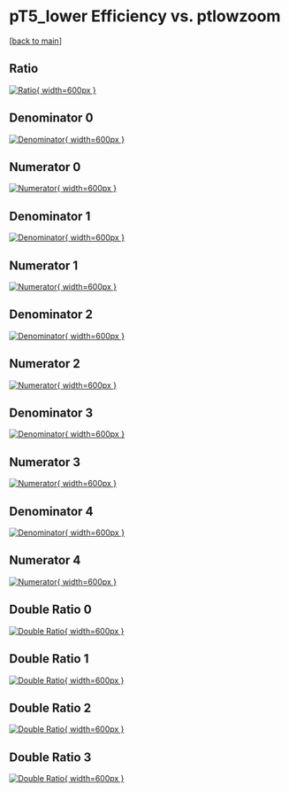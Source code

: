 # pT5_lower Efficiency vs. ptlowzoom

[[back to main](./)]



## Ratio

[![Ratio](../mtv/var/pT5_lower_vtr_11_-1_eff_ptlowzoom.png){ width=600px }](../mtv/var/pT5_lower_vtr_11_-1_eff_ptlowzoom.pdf)

## Denominator 0

[![Denominator](../mtv/den/pT5_lower_vtr_11_-1_eff_ptlowzoom_den0.png){ width=600px }](../mtv/den/pT5_lower_vtr_11_-1_eff_ptlowzoom_den0.pdf)

## Numerator 0

[![Numerator](../mtv/num/pT5_lower_vtr_11_-1_eff_ptlowzoom_num0.png){ width=600px }](../mtv/num/pT5_lower_vtr_11_-1_eff_ptlowzoom_num0.pdf)

## Denominator 1

[![Denominator](../mtv/den/pT5_lower_vtr_11_-1_eff_ptlowzoom_den1.png){ width=600px }](../mtv/den/pT5_lower_vtr_11_-1_eff_ptlowzoom_den1.pdf)

## Numerator 1

[![Numerator](../mtv/num/pT5_lower_vtr_11_-1_eff_ptlowzoom_num1.png){ width=600px }](../mtv/num/pT5_lower_vtr_11_-1_eff_ptlowzoom_num1.pdf)

## Denominator 2

[![Denominator](../mtv/den/pT5_lower_vtr_11_-1_eff_ptlowzoom_den2.png){ width=600px }](../mtv/den/pT5_lower_vtr_11_-1_eff_ptlowzoom_den2.pdf)

## Numerator 2

[![Numerator](../mtv/num/pT5_lower_vtr_11_-1_eff_ptlowzoom_num2.png){ width=600px }](../mtv/num/pT5_lower_vtr_11_-1_eff_ptlowzoom_num2.pdf)

## Denominator 3

[![Denominator](../mtv/den/pT5_lower_vtr_11_-1_eff_ptlowzoom_den3.png){ width=600px }](../mtv/den/pT5_lower_vtr_11_-1_eff_ptlowzoom_den3.pdf)

## Numerator 3

[![Numerator](../mtv/num/pT5_lower_vtr_11_-1_eff_ptlowzoom_num3.png){ width=600px }](../mtv/num/pT5_lower_vtr_11_-1_eff_ptlowzoom_num3.pdf)

## Denominator 4

[![Denominator](../mtv/den/pT5_lower_vtr_11_-1_eff_ptlowzoom_den4.png){ width=600px }](../mtv/den/pT5_lower_vtr_11_-1_eff_ptlowzoom_den4.pdf)

## Numerator 4

[![Numerator](../mtv/num/pT5_lower_vtr_11_-1_eff_ptlowzoom_num4.png){ width=600px }](../mtv/num/pT5_lower_vtr_11_-1_eff_ptlowzoom_num4.pdf)

## Double Ratio 0

[![Double Ratio](../mtv/ratio/pT5_lower_vtr_11_-1_eff_ptlowzoom_ratio0.png){ width=600px }](../mtv/ratio/pT5_lower_vtr_11_-1_eff_ptlowzoom_ratio0.pdf)

## Double Ratio 1

[![Double Ratio](../mtv/ratio/pT5_lower_vtr_11_-1_eff_ptlowzoom_ratio1.png){ width=600px }](../mtv/ratio/pT5_lower_vtr_11_-1_eff_ptlowzoom_ratio1.pdf)

## Double Ratio 2

[![Double Ratio](../mtv/ratio/pT5_lower_vtr_11_-1_eff_ptlowzoom_ratio2.png){ width=600px }](../mtv/ratio/pT5_lower_vtr_11_-1_eff_ptlowzoom_ratio2.pdf)

## Double Ratio 3

[![Double Ratio](../mtv/ratio/pT5_lower_vtr_11_-1_eff_ptlowzoom_ratio3.png){ width=600px }](../mtv/ratio/pT5_lower_vtr_11_-1_eff_ptlowzoom_ratio3.pdf)

